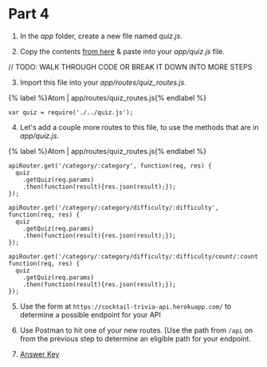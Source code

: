 # Part 4

1. In the _app_ folder, create a new file named _quiz.js_.

2. Copy the contents [from here](https://github.com/KansasCityWomeninTechnology/trivia-api/blob/answer-key-part-4/app/quiz.js) & paste into your _app/quiz.js_ file.

// TODO: WALK THROUGH CODE OR BREAK IT DOWN INTO MORE STEPS

3. Import this file into your _app/routes/quiz_routes.js_.

  {% label %}Atom | app/routes/quiz_routes.js{% endlabel %}
  ```
  var quiz = require('./../quiz.js');
  ```

4. Let's add a couple more routes to this file, to use the methods that are in _app/quiz.js_.

  {% label %}Atom | app/routes/quiz_routes.js{% endlabel %}
  ```
  apiRouter.get('/category/:category', function(req, res) {
    quiz
      .getQuiz(req.params)
      .then(function(result){res.json(result);});
  });

  apiRouter.get('/category/:category/difficulty/:difficulty', function(req, res) {
    quiz
      .getQuiz(req.params)
      .then(function(result){res.json(result);});
  });

  apiRouter.get('/category/:category/difficulty/:difficulty/count/:count', function(req, res) {
    quiz
      .getQuiz(req.params)
      .then(function(result){res.json(result);});
  });
  ```

5. Use the form at `https://cocktail-trivia-api.herokuapp.com/` to determine a possible endpoint for your API

6. Use Postman to hit one of your new routes. [Use the path from `/api` on from the previous step to determine an eligible path for your endpoint.

7. [Answer Key](https://github.com/KansasCityWomeninTechnology/trivia-api/tree/answer-key-part-4)
